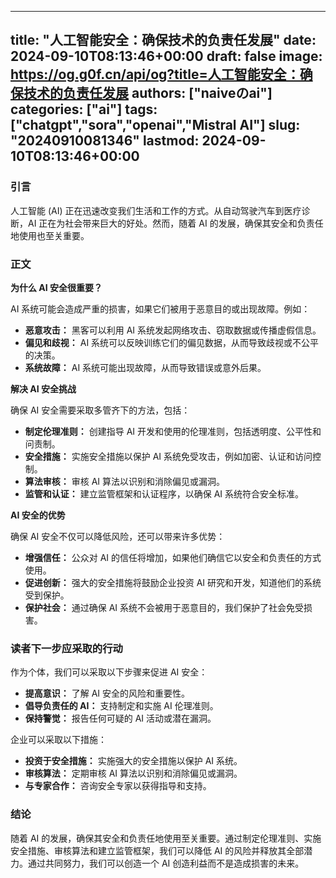
---
title: "人工智能安全：确保技术的负责任发展"
date: 2024-09-10T08:13:46+00:00
draft: false
image: https://og.g0f.cn/api/og?title=人工智能安全：确保技术的负责任发展
authors: ["naiveのai"]
categories: ["ai"]
tags: ["chatgpt","sora","openai","Mistral AI"]
slug: "20240910081346"
lastmod: 2024-09-10T08:13:46+00:00
---
### 引言

人工智能 (AI) 正在迅速改变我们生活和工作的方式。从自动驾驶汽车到医疗诊断，AI 正在为社会带来巨大的好处。然而，随着 AI 的发展，确保其安全和负责任地使用也至关重要。

### 正文

**为什么 AI 安全很重要？**

AI 系统可能会造成严重的损害，如果它们被用于恶意目的或出现故障。例如：

* **恶意攻击：** 黑客可以利用 AI 系统发起网络攻击、窃取数据或传播虚假信息。
* **偏见和歧视：** AI 系统可以反映训练它们的偏见数据，从而导致歧视或不公平的决策。
* **系统故障：** AI 系统可能出现故障，从而导致错误或意外后果。

**解决 AI 安全挑战**

确保 AI 安全需要采取多管齐下的方法，包括：

* **制定伦理准则：** 创建指导 AI 开发和使用的伦理准则，包括透明度、公平性和问责制。
* **安全措施：** 实施安全措施以保护 AI 系统免受攻击，例如加密、认证和访问控制。
* **算法审核：** 审核 AI 算法以识别和消除偏见或漏洞。
* **监管和认证：** 建立监管框架和认证程序，以确保 AI 系统符合安全标准。

**AI 安全的优势**

确保 AI 安全不仅可以降低风险，还可以带来许多优势：

* **增强信任：** 公众对 AI 的信任将增加，如果他们确信它以安全和负责任的方式使用。
* **促进创新：** 强大的安全措施将鼓励企业投资 AI 研究和开发，知道他们的系统受到保护。
* **保护社会：** 通过确保 AI 系统不会被用于恶意目的，我们保护了社会免受损害。

### 读者下一步应采取的行动

作为个体，我们可以采取以下步骤来促进 AI 安全：

* **提高意识：** 了解 AI 安全的风险和重要性。
* **倡导负责任的 AI：** 支持制定和实施 AI 伦理准则。
* **保持警觉：** 报告任何可疑的 AI 活动或潜在漏洞。

企业可以采取以下措施：

* **投资于安全措施：** 实施强大的安全措施以保护 AI 系统。
* **审核算法：** 定期审核 AI 算法以识别和消除偏见或漏洞。
* **与专家合作：** 咨询安全专家以获得指导和支持。

### 结论

随着 AI 的发展，确保其安全和负责任地使用至关重要。通过制定伦理准则、实施安全措施、审核算法和建立监管框架，我们可以降低 AI 的风险并释放其全部潜力。通过共同努力，我们可以创造一个 AI 创造利益而不是造成损害的未来。